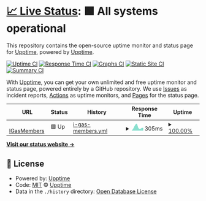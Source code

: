 # [📈 Live Status](https://upptime.github.io/upptime): <!--live status--> **🟩 All systems operational**

This repository contains the open-source uptime monitor and status page for [Upptime](https://upptime.js.org), powered by [Upptime](https://github.com/upptime/upptime).

[![Uptime CI](https://github.com/HoracioImagen/Monitor/workflows/Uptime%20CI/badge.svg)](https://github.com/HoracioImagen/Monitor/actions?query=workflow%3A%22Uptime+CI%22)
[![Response Time CI](https://github.com/HoracioImagen/Monitor/workflows/Response%20Time%20CI/badge.svg)](https://github.com/HoracioImagen/Monitor/actions?query=workflow%3A%22Response+Time+CI%22)
[![Graphs CI](https://github.com/HoracioImagen/Monitor/workflows/Graphs%20CI/badge.svg)](https://github.com/HoracioImagen/Monitor/actions?query=workflow%3A%22Graphs+CI%22)
[![Static Site CI](https://github.com/HoracioImagen/Monitor/workflows/Static%20Site%20CI/badge.svg)](https://github.com/HoracioImagen/Monitor/actions?query=workflow%3A%22Static+Site+CI%22)
[![Summary CI](https://github.com/HoracioImagen/Monitor/workflows/Summary%20CI/badge.svg)](https://github.com/HoracioImagen/Monitor/actions?query=workflow%3A%22Summary+CI%22)

With [Upptime](https://upptime.js.org), you can get your own unlimited and free uptime monitor and status page, powered entirely by a GitHub repository. We use [Issues](https://github.com/upptime/upptime/issues) as incident reports, [Actions](https://github.com/HoracioImagen/Monitor/actions) as uptime monitors, and [Pages](https://upptime.github.io/upptime) for the status page.

<!--start: status pages-->
<!-- This summary is generated by Upptime (https://github.com/upptime/upptime) -->
<!-- Do not edit this manually, your changes will be overwritten -->
<!-- prettier-ignore -->
| URL | Status | History | Response Time | Uptime |
| --- | ------ | ------- | ------------- | ------ |
| <img alt="" src="https://favicons.githubusercontent.com/www.igasmembers.mx" height="13"> [IGasMembers](https://www.igasmembers.mx) | 🟩 Up | [i-gas-members.yml](https://github.com/HoracioImagen/Monitor/commits/HEAD/history/i-gas-members.yml) | <details><summary><img alt="Response time graph" src="./graphs/i-gas-members/response-time-week.png" height="20"> 305ms</summary><br><a href="https://HoracioImagen.github.io/Monitor/history/i-gas-members"><img alt="Response time 358" src="https://img.shields.io/endpoint?url=https%3A%2F%2Fraw.githubusercontent.com%2FHoracioImagen%2FMonitor%2FHEAD%2Fapi%2Fi-gas-members%2Fresponse-time.json"></a><br><a href="https://HoracioImagen.github.io/Monitor/history/i-gas-members"><img alt="24-hour response time 251" src="https://img.shields.io/endpoint?url=https%3A%2F%2Fraw.githubusercontent.com%2FHoracioImagen%2FMonitor%2FHEAD%2Fapi%2Fi-gas-members%2Fresponse-time-day.json"></a><br><a href="https://HoracioImagen.github.io/Monitor/history/i-gas-members"><img alt="7-day response time 305" src="https://img.shields.io/endpoint?url=https%3A%2F%2Fraw.githubusercontent.com%2FHoracioImagen%2FMonitor%2FHEAD%2Fapi%2Fi-gas-members%2Fresponse-time-week.json"></a><br><a href="https://HoracioImagen.github.io/Monitor/history/i-gas-members"><img alt="30-day response time 351" src="https://img.shields.io/endpoint?url=https%3A%2F%2Fraw.githubusercontent.com%2FHoracioImagen%2FMonitor%2FHEAD%2Fapi%2Fi-gas-members%2Fresponse-time-month.json"></a><br><a href="https://HoracioImagen.github.io/Monitor/history/i-gas-members"><img alt="1-year response time 358" src="https://img.shields.io/endpoint?url=https%3A%2F%2Fraw.githubusercontent.com%2FHoracioImagen%2FMonitor%2FHEAD%2Fapi%2Fi-gas-members%2Fresponse-time-year.json"></a></details> | <details><summary><a href="https://HoracioImagen.github.io/Monitor/history/i-gas-members">100.00%</a></summary><a href="https://HoracioImagen.github.io/Monitor/history/i-gas-members"><img alt="All-time uptime 100.00%" src="https://img.shields.io/endpoint?url=https%3A%2F%2Fraw.githubusercontent.com%2FHoracioImagen%2FMonitor%2FHEAD%2Fapi%2Fi-gas-members%2Fuptime.json"></a><br><a href="https://HoracioImagen.github.io/Monitor/history/i-gas-members"><img alt="24-hour uptime 100.00%" src="https://img.shields.io/endpoint?url=https%3A%2F%2Fraw.githubusercontent.com%2FHoracioImagen%2FMonitor%2FHEAD%2Fapi%2Fi-gas-members%2Fuptime-day.json"></a><br><a href="https://HoracioImagen.github.io/Monitor/history/i-gas-members"><img alt="7-day uptime 100.00%" src="https://img.shields.io/endpoint?url=https%3A%2F%2Fraw.githubusercontent.com%2FHoracioImagen%2FMonitor%2FHEAD%2Fapi%2Fi-gas-members%2Fuptime-week.json"></a><br><a href="https://HoracioImagen.github.io/Monitor/history/i-gas-members"><img alt="30-day uptime 100.00%" src="https://img.shields.io/endpoint?url=https%3A%2F%2Fraw.githubusercontent.com%2FHoracioImagen%2FMonitor%2FHEAD%2Fapi%2Fi-gas-members%2Fuptime-month.json"></a><br><a href="https://HoracioImagen.github.io/Monitor/history/i-gas-members"><img alt="1-year uptime 100.00%" src="https://img.shields.io/endpoint?url=https%3A%2F%2Fraw.githubusercontent.com%2FHoracioImagen%2FMonitor%2FHEAD%2Fapi%2Fi-gas-members%2Fuptime-year.json"></a></details>

<!--end: status pages-->

[**Visit our status website →**](https://upptime.github.io/upptime)

## 📄 License

- Powered by: [Upptime](https://github.com/upptime/upptime)
- Code: [MIT](./LICENSE) © [Upptime](https://upptime.js.org)
- Data in the `./history` directory: [Open Database License](https://opendatacommons.org/licenses/odbl/1-0/)
